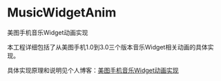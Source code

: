 # MusicWidgetAnim
美图手机音乐Widget动画实现

本工程详细包括了从美图手机1.0到3.0三个版本音乐Widget相关动画的具体实现。

具体实现原理和说明见个人博客：[美图手机音乐Widget动画实现](http://www.chenwenguan.com/meitu-mobile-music-widget-anim/)
